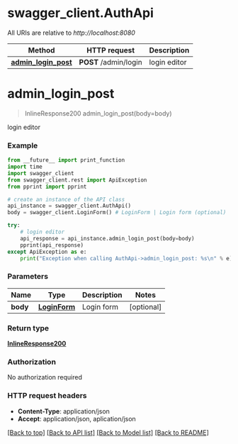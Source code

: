 # swagger_client.AuthApi

All URIs are relative to *http://localhost:8080*

Method | HTTP request | Description
------------- | ------------- | -------------
[**admin_login_post**](AuthApi.md#admin_login_post) | **POST** /admin/login | login editor

# **admin_login_post**
> InlineResponse200 admin_login_post(body=body)

login editor

### Example
```python
from __future__ import print_function
import time
import swagger_client
from swagger_client.rest import ApiException
from pprint import pprint

# create an instance of the API class
api_instance = swagger_client.AuthApi()
body = swagger_client.LoginForm() # LoginForm | Login form (optional)

try:
    # login editor
    api_response = api_instance.admin_login_post(body=body)
    pprint(api_response)
except ApiException as e:
    print("Exception when calling AuthApi->admin_login_post: %s\n" % e)
```

### Parameters

Name | Type | Description  | Notes
------------- | ------------- | ------------- | -------------
 **body** | [**LoginForm**](LoginForm.md)| Login form | [optional] 

### Return type

[**InlineResponse200**](InlineResponse200.md)

### Authorization

No authorization required

### HTTP request headers

 - **Content-Type**: application/json
 - **Accept**: application/json, aplication/json

[[Back to top]](#) [[Back to API list]](../README.md#documentation-for-api-endpoints) [[Back to Model list]](../README.md#documentation-for-models) [[Back to README]](../README.md)

